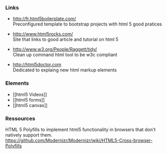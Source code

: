 ### Links

* http://fr.html5boilerplate.com/   
Preconfigured template to bootstrap projects with html 5 good pratices

* http://www.html5rocks.com/   
Site that links to good article and tutorial on html 5

* http://www.w3.org/People/Raggett/tidy/   
Clean up command html tool to be w3c compliant

* http://html5doctor.com   
Dedicated to explaing new html markup elements

### Elements

* [[html5 Videos]]
* [[html5 forms]]
* [[html5 canvas]]

### Ressources 

HTML 5 Polyfills to implement html5 functionality in browsers that don't natively support them.
https://github.com/Modernizr/Modernizr/wiki/HTML5-Cross-browser-Polyfills

